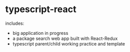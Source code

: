 ﻿# typescript-react
includes: 
  - big application in progress
  - a package search web app built with React-Redux
  - typescript parent/child working practice and template
